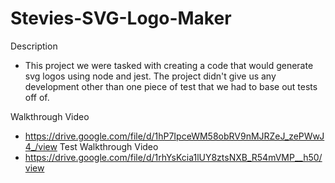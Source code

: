 # Stevies-SVG-Logo-Maker

Description
* This project we were tasked with creating a code that would generate svg logos using node and jest. The project didn't give us any development other than one piece of test that we had to base out tests off of.

Walkthrough Video
* https://drive.google.com/file/d/1hP7IpceWM58obRV9nMJRZeJ_zePWwJ4_/view
Test Walkthrough Video
* https://drive.google.com/file/d/1rhYsKcia1lUY8ztsNXB_R54mVMP__h50/view